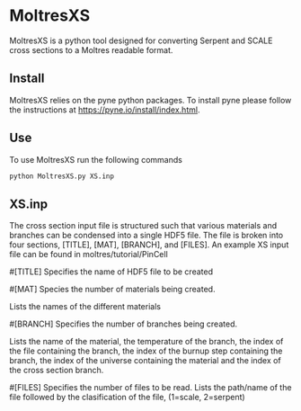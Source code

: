 MoltresXS
=====

MoltresXS is a python tool designed for converting Serpent and SCALE 
cross sections to a Moltres readable format.


## Install

MoltresXS relies on the pyne python packages.
To install pyne please follow the instructions at
https://pyne.io/install/index.html.

## Use

To use MoltresXS run the following commands

```bash
python MoltresXS.py XS.inp
```


## XS.inp

The cross section input file is structured such that various materials and 
branches can be condensed into a single HDF5 file. The file is broken into four sections,
[TITLE], [MAT], [BRANCH], and [FILES]. 
An example XS input file can be found in moltres/tutorial/PinCell 

#[TITLE]
Specifies the name of HDF5 file to be created

#[MAT]
Species the number of materials being created.

Lists the names of the different materials

#[BRANCH]
Specifies the number of branches being created.

Lists the name of the material, the temperature of the branch, the 
index of the file containing the branch, the index of the burnup step 
containing the branch, the index of the universe containing the material and
the index of the cross section branch.

#[FILES]
Specifies the number of files to be read.
Lists the path/name of the file followed by
the clasification of the file, (1=scale, 2=serpent)

